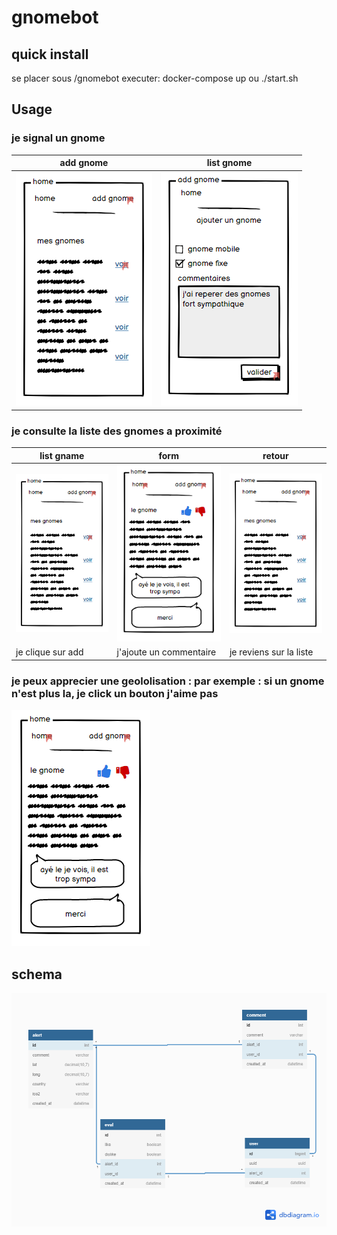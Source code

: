 # gnomebot

## quick install

se placer sous /gnomebot
executer: 
    docker-compose up
    ou
    ./start.sh

## Usage

###  je signal un gnome

add gnome | list gnome 
--| --
![](./docs/100.PNG) | ![](./docs/110.PNG)  



###  je consulte la liste des gnomes a proximité

list gname | form | retour 
--| -- | --
![](./docs/100.PNG) | ![](./docs/120.PNG) | ![](./docs/100.PNG)
je clique sur add | j'ajoute un commentaire | je reviens sur la liste

###  je peux apprecier une geololisation : par exemple : si un gnome n'est plus la, je click un bouton j'aime pas

![](./docs/120.PNG)

## schema

![sql](./docs/gnomebot.png)